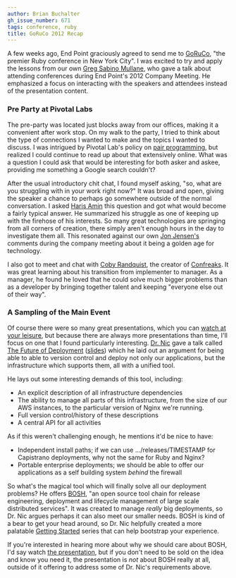 ```yaml
---
author: Brian Buchalter
gh_issue_number: 671
tags: conference, ruby
title: GoRuCo 2012 Recap
---
```


A few weeks ago, End Point graciously agreed to send me to [GoRuCo](http://goruco.com/), "the premier Ruby conference in New York City".  I was excited to try and apply the lessons from our own [Greg Sabino Mullane](/team/greg_sabino_mullane), who gave a talk about attending conferences during End Point's 2012 Company Meeting.  He emphasized a focus on interacting with the speakers and attendees instead of the presentation content.

### Pre Party at Pivotal Labs

The pre-party was located just blocks away from our offices, making it a convenient after work stop.  On my walk to the party, I tried to think about the type of connections I wanted to make and the topics I wanted to discuss. I was intrigued by Pivotal Lab's policy on [pair programming](http://pivotallabs.com/how/pair_programming), but realized I could continue to read up about that extensively online.  What was a question I could ask that would be interesting for both asker and askee, providing me something a Google search couldn't?

After the usual introductory chit chat, I found myself asking, "so, what are you struggling with in your work right now?"  It was broad and open, giving the speaker a chance to perhaps go somewhere outside of the normal conversation.  I asked [Haris Amin](http://www.youtube.com/watch?v=Ahwb_PU5WxY) this question and got what would become a fairly typical answer.  He summarized his struggle as one of keeping up with the firehose of his interests.  So many great technologies are springing from all corners of creation, there simply aren't enough hours in the day to investigate them all.  This resonated against our own [Jon Jensen's](/team/jon_jensen) comments during the company meeting about it being a golden age for technology.

I also got to meet and chat with [Coby Randquist](https://twitter.com/kobier), the creator of [Confreaks](http://www.confreaks.com/).  It was great learning about his transition from implementer to manager.  As a manager, he found he loved that he could solve much bigger problems than as a developer by bringing together talent and keeping "everyone else out of their way".

### A Sampling of the Main Event

Of course there were so many great presentations, which you can [watch at your leisure](http://vimeo.com/album/1988817/sort:preset/format:detail), but because there are always more presentations than time, I'll focus on one that I found particularly interesting.  [Dr. Nic](http://goruco.com/speakers/2012/05/22/williams-nic.html) gave a talk called [The Future of Deployment](http://vimeo.com/album/1988817/video/44807823) ([slides](https://speakerdeck.com/u/drnic/p/future-of-deployment-goruco-2012)) which he laid out an argument for being able to able to version control and deploy not only our applications, but the infrastructure which supports them, all with a unified tool.

He lays out some interesting demands of this tool, including:

- An explicit description of all infrastructure dependencies
- The ability to manage all parts of this infrastructure, from the size of our AWS instances, to the particular version of Nginx we're running.
- Full version control/history of these descriptions
- A central API for all activities

As if this weren't challenging enough, he mentions it'd be nice to have:

- Independent install paths; if we can use .../releases/TIMESTAMP for Capistrano deployments, why not the same for Ruby and Nginx?
- Portable enterprise deployments; we should be able to offer our applications as a self building system *behind* the firewall

So what's the magical tool which will finally solve all our deployment problems?  He offers [BOSH](https://github.com/cloudfoundry/oss-docs/blob/master/bosh/documentation/documentation.md), "an open source tool chain for release engineering, deployment and lifecycle management of large scale distributed services".  It was created to manage *really* big deployments, so Dr. Nic argues perhaps it can also meet our smaller needs.  BOSH is kind of a bear to get your head around, so Dr. Nic helpfully created a more palatable [Getting Started](https://github.com/drnic/bosh-getting-started) series that can help bootstrap your experience.

If you're interested in hearing more about why we should care about BOSH, I'd say watch [the presentation](http://vimeo.com/album/1988817/video/44807823), but if you don't need to be sold on the idea and know you need it, the presentation is *not* about BOSH really at all, outside of it offering to address some of Dr. Nic's requirements above.
